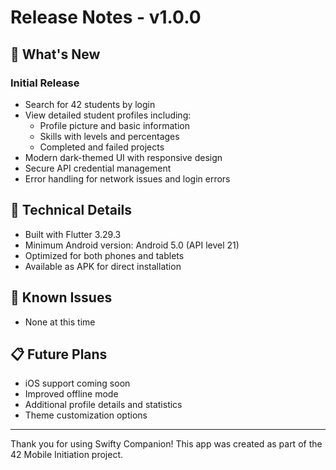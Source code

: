 # Release Notes - v1.0.0

## 🚀 What's New

### Initial Release
- Search for 42 students by login
- View detailed student profiles including:
  - Profile picture and basic information
  - Skills with levels and percentages
  - Completed and failed projects
- Modern dark-themed UI with responsive design
- Secure API credential management
- Error handling for network issues and login errors

## 📱 Technical Details

- Built with Flutter 3.29.3
- Minimum Android version: Android 5.0 (API level 21)
- Optimized for both phones and tablets
- Available as APK for direct installation

## 🐛 Known Issues

- None at this time

## 📋 Future Plans

- iOS support coming soon
- Improved offline mode
- Additional profile details and statistics
- Theme customization options

---

Thank you for using Swifty Companion! This app was created as part of the 42 Mobile Initiation project.
